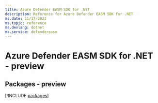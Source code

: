 ```yaml
---
title: Azure Defender EASM SDK for .NET
description: Reference for Azure Defender EASM SDK for .NET
ms.date: 11/17/2023
ms.topic: reference
ms.devlang: dotnet
ms.service: defendereasm
---
```

# Azure Defender EASM SDK for .NET - preview
## Packages - preview
[!INCLUDE [packages](defender-easm-index.md)]